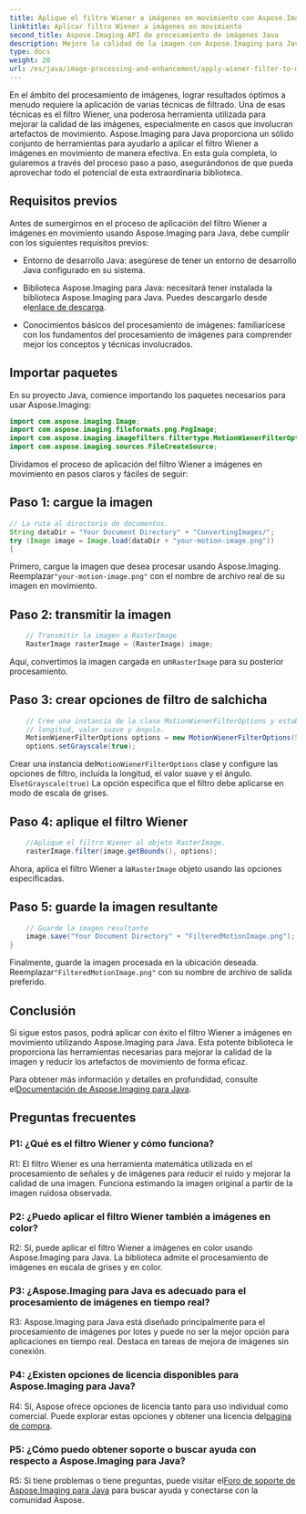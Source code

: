```yaml
---
title: Aplique el filtro Wiener a imágenes en movimiento con Aspose.Imaging para Java
linktitle: Aplicar filtro Wiener a imágenes en movimiento
second_title: Aspose.Imaging API de procesamiento de imágenes Java
description: Mejore la calidad de la imagen con Aspose.Imaging para Java. Aprende a aplicar el filtro Wiener a imágenes en movimiento paso a paso. Optimice el procesamiento de sus imágenes.
type: docs
weight: 20
url: /es/java/image-processing-and-enhancement/apply-wiener-filter-to-motion-images/
---
```


En el ámbito del procesamiento de imágenes, lograr resultados óptimos a menudo requiere la aplicación de varias técnicas de filtrado. Una de esas técnicas es el filtro Wiener, una poderosa herramienta utilizada para mejorar la calidad de las imágenes, especialmente en casos que involucran artefactos de movimiento. Aspose.Imaging para Java proporciona un sólido conjunto de herramientas para ayudarlo a aplicar el filtro Wiener a imágenes en movimiento de manera efectiva. En esta guía completa, lo guiaremos a través del proceso paso a paso, asegurándonos de que pueda aprovechar todo el potencial de esta extraordinaria biblioteca.

## Requisitos previos

Antes de sumergirnos en el proceso de aplicación del filtro Wiener a imágenes en movimiento usando Aspose.Imaging para Java, debe cumplir con los siguientes requisitos previos:

- Entorno de desarrollo Java: asegúrese de tener un entorno de desarrollo Java configurado en su sistema.

-  Biblioteca Aspose.Imaging para Java: necesitará tener instalada la biblioteca Aspose.Imaging para Java. Puedes descargarlo desde el[enlace de descarga](https://releases.aspose.com/imaging/java/).

- Conocimientos básicos del procesamiento de imágenes: familiarícese con los fundamentos del procesamiento de imágenes para comprender mejor los conceptos y técnicas involucrados.

## Importar paquetes

En su proyecto Java, comience importando los paquetes necesarios para usar Aspose.Imaging:

```java
import com.aspose.imaging.Image;
import com.aspose.imaging.fileformats.png.PngImage;
import com.aspose.imaging.imagefilters.filtertype.MotionWienerFilterOptions;
import com.aspose.imaging.sources.FileCreateSource;
```

Dividamos el proceso de aplicación del filtro Wiener a imágenes en movimiento en pasos claros y fáciles de seguir:

## Paso 1: cargue la imagen

```java
// La ruta al directorio de documentos.
String dataDir = "Your Document Directory" + "ConvertingImages/";
try (Image image = Image.load(dataDir + "your-motion-image.png"))
{
```

 Primero, cargue la imagen que desea procesar usando Aspose.Imaging. Reemplazar`"your-motion-image.png"` con el nombre de archivo real de su imagen en movimiento.

## Paso 2: transmitir la imagen

```java
    // Transmitir la imagen a RasterImage
    RasterImage rasterImage = (RasterImage) image;
```

 Aquí, convertimos la imagen cargada en un`RasterImage` para su posterior procesamiento.

## Paso 3: crear opciones de filtro de salchicha

```java
    // Cree una instancia de la clase MotionWienerFilterOptions y establezca el
    // longitud, valor suave y ángulo.
    MotionWienerFilterOptions options = new MotionWienerFilterOptions(50, 9, 90);
    options.setGrayscale(true);
```

 Crear una instancia del`MotionWienerFilterOptions` clase y configure las opciones de filtro, incluida la longitud, el valor suave y el ángulo. El`setGrayscale(true)` La opción especifica que el filtro debe aplicarse en modo de escala de grises.

## Paso 4: aplique el filtro Wiener

```java
    //Aplique el filtro Wiener al objeto RasterImage.
    rasterImage.filter(image.getBounds(), options);
```

 Ahora, aplica el filtro Wiener a la`RasterImage` objeto usando las opciones especificadas.

## Paso 5: guarde la imagen resultante

```java
    // Guarde la imagen resultante
    image.save("Your Document Directory" + "FilteredMotionImage.png");
}
```

 Finalmente, guarde la imagen procesada en la ubicación deseada. Reemplazar`"FilteredMotionImage.png"` con su nombre de archivo de salida preferido.

## Conclusión

Si sigue estos pasos, podrá aplicar con éxito el filtro Wiener a imágenes en movimiento utilizando Aspose.Imaging para Java. Esta potente biblioteca le proporciona las herramientas necesarias para mejorar la calidad de la imagen y reducir los artefactos de movimiento de forma eficaz.

 Para obtener más información y detalles en profundidad, consulte el[Documentación de Aspose.Imaging para Java](https://reference.aspose.com/imaging/java/).

## Preguntas frecuentes

### P1: ¿Qué es el filtro Wiener y cómo funciona?

R1: El filtro Wiener es una herramienta matemática utilizada en el procesamiento de señales y de imágenes para reducir el ruido y mejorar la calidad de una imagen. Funciona estimando la imagen original a partir de la imagen ruidosa observada.

### P2: ¿Puedo aplicar el filtro Wiener también a imágenes en color?

R2: Sí, puede aplicar el filtro Wiener a imágenes en color usando Aspose.Imaging para Java. La biblioteca admite el procesamiento de imágenes en escala de grises y en color.

### P3: ¿Aspose.Imaging para Java es adecuado para el procesamiento de imágenes en tiempo real?

R3: Aspose.Imaging para Java está diseñado principalmente para el procesamiento de imágenes por lotes y puede no ser la mejor opción para aplicaciones en tiempo real. Destaca en tareas de mejora de imágenes sin conexión.

### P4: ¿Existen opciones de licencia disponibles para Aspose.Imaging para Java?

 R4: Sí, Aspose ofrece opciones de licencia tanto para uso individual como comercial. Puede explorar estas opciones y obtener una licencia del[pagina de compra](https://purchase.aspose.com/buy).

### P5: ¿Cómo puedo obtener soporte o buscar ayuda con respecto a Aspose.Imaging para Java?

 R5: Si tiene problemas o tiene preguntas, puede visitar el[Foro de soporte de Aspose.Imaging para Java](https://forum.aspose.com/) para buscar ayuda y conectarse con la comunidad Aspose.